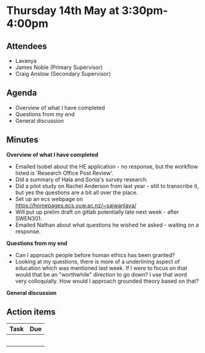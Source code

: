 # Thursday 14th May at 3:30pm-4:00pm

## Attendees

- Lavanya
- James Noble (Primary Supervisor)
- Craig Anslow (Secondary Supervisor)

## Agenda

- Overview of what I have completed
- Questions from my end
- General discussion

## Minutes

**Overview of what I have completed**

- Emailed Isobel about the HE application - no response, but the workflow listed is 'Research Office Post Review'.
- Did a summary of Hala and Sonia's survey research.
- Did a pilot study on Rachel Anderson from last year - still to transcribe it, but yes the questions are a bit all over the place.
- Set up an ecs webpage on https://homepages.ecs.vuw.ac.nz/~sajwanlava/
- Will put up prelim draft on gitlab potentially late next week - after SWEN301.
- Emailed Nathan about what questions he wished he asked - waiting on a response.

**Questions from my end**

- Can I approach people before human ethics has been granted?
- Looking at my questions, there is more of a underlining aspect of education which was mentioned last week. If I were to focus on that would that be an "worthwhile" direction to go down? I use that word very colloquially. How would I approach grounded theory based on that?

**General discussion**

## Action items

| Task | Due |
| ---- | --- |
|      |     |
|      |     |
|      |     |
|      |     |
|      |     |
